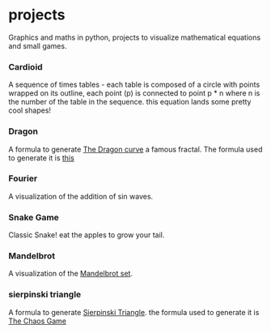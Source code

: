# projects
Graphics and maths in python, projects to visualize mathematical equations and small games.

### Cardioid
A sequence of times tables - 
each table is composed of a circle with points wrapped on its outline, 
each point (p) is connected to point p * n where n is the number of the table in the sequence. 
this equation lands some pretty cool shapes!

### Dragon
A formula to generate [The Dragon curve](https://en.wikipedia.org/wiki/Dragon_curve) a famous fractal.
The formula used to generate it is [this](https://en.wikipedia.org/wiki/Dragon_curve#Construction)

### Fourier

A visualization of the addition of sin waves.

### Snake Game

Classic Snake! eat the apples to grow your tail.

### Mandelbrot

A visualization of the [Mandelbrot set](https://en.wikipedia.org/wiki/Mandelbrot_set).

### sierpinski triangle

A formula to generate [Sierpinski Triangle](https://en.wikipedia.org/wiki/Sierpi%C5%84ski_triangle).
the formula used to generate it is [The Chaos Game](https://en.wikipedia.org/wiki/Sierpi%C5%84ski_triangle#Chaos_game)

